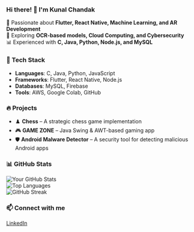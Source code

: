 ### Hi there! 👋 I'm Kunal Chandak 

🚀 Passionate about **Flutter, React Native, Machine Learning, and AR Development**  
🔬 Exploring **OCR-based models, Cloud Computing, and Cybersecurity**  
📊 Experienced with **C, Java, Python, Node.js, and MySQL**  

### 🔧 Tech Stack  
- **Languages**: C, Java, Python, JavaScript  
- **Frameworks**: Flutter, React Native, Node.js  
- **Databases**: MySQL, Firebase  
- **Tools**: AWS, Google Colab, GitHub  

### 🔥 Projects  
- ♟️ **Chess** – A strategic chess game implementation  
- 🎮 **GAME ZONE** – Java Swing & AWT-based gaming app  
- 🛡️ **Android Malware Detector** – A security tool for detecting malicious Android apps  

### 📊 GitHub Stats  
![Your GitHub Stats](https://github-readme-stats.vercel.app/api?username=kunalmchandak&show_icons=true&theme=radical)  
![Top Languages](https://github-readme-stats.vercel.app/api/top-langs/?username=kunalmchandak&layout=compact&theme=radical)  
![GitHub Streak](https://streak-stats.demolab.com?user=kunalmchandak&theme=radical)  


### 📫 Connect with me  
[LinkedIn](https://www.linkedin.com/in/kunal-chandak-2a532a26b/) 
